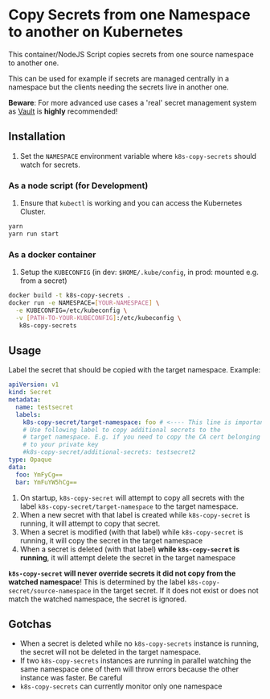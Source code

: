# Copy Secrets from one Namespace to another on Kubernetes

This container/NodeJS Script copies secrets from one source namespace
to another one.

This can be used for example if secrets are managed centrally in a
namespace but the clients needing the secrets live in another one.

**Beware**: For more advanced use cases a 'real' secret management
system as [Vault](https://www.vaultproject.io/) is **highly**
recommended!

## Installation

1. Set the `NAMESPACE` environment variable where `k8s-copy-secrets`
   should watch for secrets.

### As a node script (for Development)

1. Ensure that `kubectl` is working and you can access the Kubernetes Cluster.

```sh
yarn
yarn run start
```

### As a docker container

1. Setup the `KUBECONFIG` (in dev: `$HOME/.kube/config`, in prod:
   mounted e.g. from a secret)

```sh
docker build -t k8s-copy-secrets .
docker run -e NAMESPACE=[YOUR-NAMESPACE] \
  -e KUBECONFIG=/etc/kubeconfig \
  -v [PATH-TO-YOUR-KUBECONFIG]:/etc/kubeconfig \
   k8s-copy-secrets
```

## Usage

Label the secret that should be copied with the target
namespace. Example:

```yaml
apiVersion: v1
kind: Secret
metadata:
  name: testsecret
  labels:
    k8s-copy-secret/target-namespace: foo # <---- This line is important
    # Use following label to copy additional secrets to the
    # target namespace. E.g. if you need to copy the CA cert belonging
    # to your private key
    #k8s-copy-secret/additional-secrets: testsecret2
type: Opaque
data:
  foo: YmFyCg==
  bar: YmFuYW5hCg==
```

1. On startup, `k8s-copy-secret` will attempt to copy all secrets with the
   label
   `k8s-copy-secret/target-namespace` to the target namespace.
2. When a new secret with that label is created while
   `k8s-copy-secret` is running, it will attempt to copy that secret.
3. When a secret is modified (with that label) while
   `k8s-copy-secret` is running, it will copy the secret in the target
   namespace
4. When a secret is deleted (with that label) **while
   `k8s-copy-secret` is running**, it will attempt delete the secret
   in the target namespace

**`k8s-copy-secret` will never override secrets it did not copy from the watched namespace**!
This is determined by the label
`k8s-copy-secret/source-namespace` in the target secret. If it does
not exist or does not match the watched namespace, the secret is ignored.

## Gotchas

* When a secret is deleted while no `k8s-copy-secrets` instance is
  running, the secret will not be deleted in the target namespace.
* If two `k8s-copy-secrets` instances are running in parallel watching
  the same namespace one of them will throw errors because the other
  instance was faster. Be careful
* `k8s-copy-secrets` can currently monitor only one namespace
